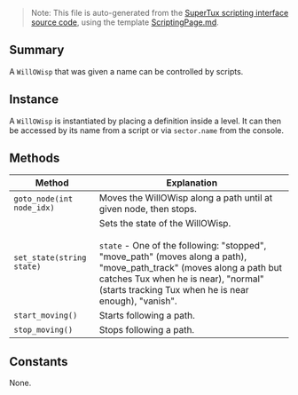 > Note: This file is auto-generated from the [SuperTux scripting interface source code](https://github.com/SuperTux/supertux/tree/master/src/scripting), using the template [ScriptingPage.md](https://github.com/SuperTux/wiki/tree/master/templates/ScriptingPage.md).

Summary
-------

A `WillOWisp` that was given a name can be controlled by scripts.

Instance
--------

A `WillOWisp` is instantiated by placing a definition inside a level. It can then be accessed by its name from a script or via `sector.name` from the console. 

Methods
-------

Method | Explanation
-------|-------
`goto_node(int node_idx)` | Moves the WillOWisp along a path until at given node, then stops. 
`set_state(string state)` | Sets the state of the WillOWisp. <br /><br /> `state` - One of the following: "stopped", "move_path" (moves along a path), "move_path_track" (moves along a path but catches Tux when he is near), "normal" (starts tracking Tux when he is near enough), "vanish". 
`start_moving()` | Starts following a path. 
`stop_moving()` | Stops following a path. 


Constants
---------

None.
